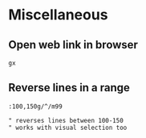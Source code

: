 # Miscellaneous

Open web link in browser
---

```vim
gx
```

Reverse lines in a range
---

```vim
:100,150g/^/m99

" reverses lines between 100-150
" works with visual selection too
```
